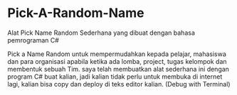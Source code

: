 # Pick-A-Random-Name
Alat Pick Name Random Sederhana yang dibuat dengan bahasa pemrograman C#

Pick a Name Random untuk mempermudahkan kepada pelajar, mahasiswa dan para organisasi apabila ketika ada lomba, project, tugas kelompok dan membentuk sebuah Tim. saya telah membuatkan alat sederhana ini dengan program C# buat kalian, jadi kalian tidak perlu untuk membuka di internet lagi, kalian bisa copy dan deploy di teks editor kalian. (Debug with Terminal)
